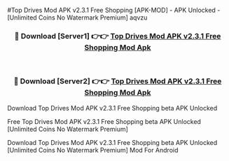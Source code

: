 #Top Drives Mod APK v2.3.1 Free Shopping [APK-MOD] - APK Unlocked - [Unlimited Coins No Watermark Premium] aqvzu



<div align="center">

<h3>🔴 Download [Server1] 👉👉 <a href="https://momento.my/?title=Top_Drives_Mod_APK_v2.3.1_Free_Shopping">Top Drives Mod APK v2.3.1 Free Shopping Mod Apk</a></h3><br>

<h3>🔴 Download [Server2] 👉👉 <a href="https://momento.my/?title=Top_Drives_Mod_APK_v2.3.1_Free_Shopping">Top Drives Mod APK v2.3.1 Free Shopping Mod Apk</a></h3>
</div>



Download Top Drives Mod APK v2.3.1 Free Shopping beta APK Unlocked

Free Top Drives Mod APK v2.3.1 Free Shopping beta APK Unlocked [Unlimited Coins No Watermark Premium]

Download Top Drives Mod APK v2.3.1 Free Shopping beta APK Unlocked [Unlimited Coins No Watermark Premium] Mod For Android
